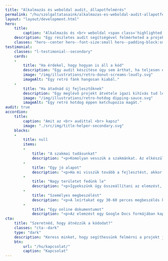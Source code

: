 ```yaml
---
title: "Alkalmazás és weboldal audit, állapotfelmérés"
permalink: "/hu/szolgaltatasaink/alkalmazas-es-weboldal-audit-allapotfelmeres/"
layout: "layout/development.html"
hero:
    title:
        caption: "Alkalmazás és <br> weboldal <span class='highlighted'>audit</span>"
    description: "Egy részletes audit segítségével felmérheted a projekted állapotát, tovább fejleszthetőségét, gyengeségeit, erősségeit."
    classes: "hero--center hero--font-size:small hero--padding-block:small"
testimonial:
    classes: "l-testimonial--secondary"
    cards:
    -
        title: "Ha érdekel, hogy hogyan is áll a kód"
        description: "Egy audit készítése úgy sem árthat, ha teljesen és feltétel nélkül megbízol a fejlesztőidben. A több információ a programról, oldaladról, kódodról még nem volt hátrány. Egy külső állapotfelmérés sok olyan területre is rávilágíthat, ami a fejlesztés folyamán háttérbe szorult."
        image: "/img/illustrations/retro-donut-screams-loudly.svg"
        imageAlt: "Egy retró fánk hangosan kiabál."
    -
        title: "Ha átadnád új fejlesztőknek"
        description: "Egy meglévő projekt átvétele igazi kihívás tud lenni. Éppen ezért mi az ilyen projekteket egy audittal indítjuk, hogy lássuk hányadán is állunk. Az audit során kapott dokumentum önmagában is értékes – a fejlesztőknek és a megrendelőnek egyaránt -, nekünk pedig kiemelkedően hasznos, hiszen az átnézés végeztével nagyrészt már át látjuk a teendőket."
        image: "/img/illustrations/retro-hotdog dipping-sauce.svg"
        imageAlt: "Egy retró hotdog éppen ketchupozza magát."
audit: true
accordion:
    title:
        caption: "Amit az <br> audittal <br> kapsz"
        image: "./src/img/title-helper-secondary.svg"
    blocks:
    -
        title: null
        items:
        -
            title: "A szakmai tudásunkat"
            description: "<p>Komolyan vesszük a szakmánkat. Az elkészült elemzésbe beletesszük tudásunk legjavát.</p>"
        -
            title: "Egy jó alapot"
            description: "<p>Ha mi visszük tovább a fejlesztést, akkor már lesz is valami, amire alapozva tudunk kalkulálni.</p>"
        -
            title: "Nagy területet fedünk le"
            description: "<p>Igyekszünk úgy összeállítani az elemzést, hogy az a kódbázis lehető legnagyobb részét lefedje.</p>"
        -
            title: "Személyes megbeszélést"
            description: "<p>A leírtakat egy 30-60 perces megbeszélés keretében ismertetjük veled.</p>"
        -
            title: "Egy online dokumentumot"
            description: "<p>Az elemzést egy Google Docs formájában kapod meg.</p>"
cta:
    title: "Szeretnéd, hogy átnézzük a kódodat?"
    classes: "cta--dark"
    type: "dark"
    description: "Keress minket, hogy segíthessünk felmérni a projekt jelenlegi állapotát."
    btn:
        url: "/hu/kapcsolat/"
        caption: "Kapcsolat"
---
```

